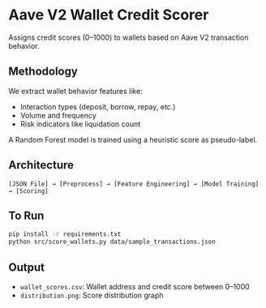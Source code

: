 # Aave V2 Wallet Credit Scorer

Assigns credit scores (0–1000) to wallets based on Aave V2 transaction behavior.

## Methodology

We extract wallet behavior features like:
- Interaction types (deposit, borrow, repay, etc.)
- Volume and frequency
- Risk indicators like liquidation count

A Random Forest model is trained using a heuristic score as pseudo-label.

## Architecture
```
[JSON File] → [Preprocess] → [Feature Engineering] → [Model Training] → [Scoring]
```

## To Run
```bash
pip install -r requirements.txt
python src/score_wallets.py data/sample_transactions.json
```

## Output
- `wallet_scores.csv`: Wallet address and credit score between 0–1000
- `distribution.png`: Score distribution graph
